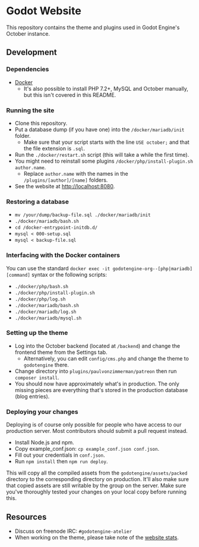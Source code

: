 # Godot Website

This repository contains the theme and plugins used in Godot Engine's
October instance.

## Development

### Dependencies

- [Docker](https://docker.com)
  - It's also possible to install PHP 7.2+, MySQL and October manually,
    but this isn't covered in this README.

### Running the site

- Clone this repository.
- Put a database dump (if you have one) into the `/docker/mariadb/init` folder.
  - Make sure that your script starts with the line `USE october;` and that the file extension is `.sql`.
- Run the `./docker/restart.sh` script (this will take a while the first time).
- You might need to reinstall some plugins `/docker/php/install-plugin.sh author.name`.
  - Replace `author.name` with the names in the `/plugins/[author]/[name]` folders.
- See the website at [http://localhost:8080](http://localhost:8080).

### Restoring a database

- `mv /your/dump/backup-file.sql ./docker/mariadb/init`
- `./docker/mariadb/bash.sh`
- `cd /docker-entrypoint-initdb.d/`
- `mysql < 000-setup.sql`
- `mysql < backup-file.sql`

### Interfacing with the Docker containers

You can use the standard `docker exec -it godotengine-org--[php|mariadb] [command]` syntax or the following scripts:

- `./docker/php/bash.sh`
- `./docker/php/install-plugin.sh`
- `./docker/php/log.sh`
- `./docker/mariadb/bash.sh`
- `./docker/mariadb/log.sh`
- `./docker/mariadb/mysql.sh`

### Setting up the theme

- Log into the October backend (located at `/backend`) and change the frontend theme from the Settings tab.
  - Alternatively, you can edit `config/cms.php` and change the theme to `godotengine` there.
- Change directory into `plugins/paulvonzimmerman/patreon` then run `composer install`.
- You should now have approximately what's in production. The only missing
  pieces are everything that's stored in the production database
  (blog entries).

### Deploying your changes

Deploying is of course only possible for people who have access to our
production server. Most contributors should submit a pull request instead.

- Install Node.js and npm.
- Copy example_conf.json: `cp example_conf.json conf.json`.
- Fill out your credentials in `conf.json`.
- Run `npm install` then `npm run deploy`.

This will copy all the compiled assets from the `godotengine/assets/packed`
directory to the corresponding directory on production. It'll also make sure
that copied assets are still writable by the group on the server. Make sure
you've thoroughly tested your changes on your local copy before running this.

## Resources

- Discuss on freenode IRC: `#godotengine-atelier`
- When working on the theme, please take note of the
  [website stats](https://stats.tuxfamily.org/godotengine.org).
